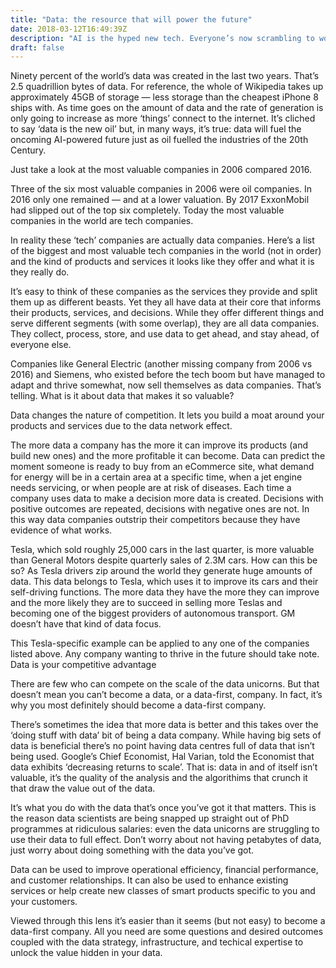 ```yaml
---
title: "Data: the resource that will power the future"
date: 2018-03-12T16:49:39Z
description: "AI is the hyped new tech. Everyone’s now scrambling to work out how to apply it to their business. The question will come out of nowhere: What are we doing about AI?"
draft: false
---
```


Ninety percent of the world’s data was created in the last two years. That’s 2.5 quadrillion bytes of data. For reference, the whole of Wikipedia takes up approximately 45GB of storage — less storage than the cheapest iPhone 8 ships with. As time goes on the amount of data and the rate of generation is only going to increase as more ‘things’ connect to the internet. It’s cliched to say ‘data is the new oil’ but, in many ways, it’s true: data will fuel the oncoming AI-powered future just as oil fuelled the industries of the 20th Century.

Just take a look at the most valuable companies in 2006 compared 2016.

Three of the six most valuable companies in 2006 were oil companies. In 2016 only one remained — and at a lower valuation. By 2017 ExxonMobil had slipped out of the top six completely. Today the most valuable companies in the world are tech companies.

In reality these ‘tech’ companies are actually data companies. Here’s a list of the biggest and most valuable tech companies in the world (not in order) and the kind of products and services it looks like they offer and what it is they really do.

It’s easy to think of these companies as the services they provide and split them up as different beasts. Yet they all have data at their core that informs their products, services, and decisions. While they offer different things and serve different segments (with some overlap), they are all data companies. They collect, process, store, and use data to get ahead, and stay ahead, of everyone else.

Companies like General Electric (another missing company from 2006 vs 2016) and Siemens, who existed before the tech boom but have managed to adapt and thrive somewhat, now sell themselves as data companies. That’s telling.
What is it about data that makes it so valuable?

Data changes the nature of competition. It lets you build a moat around your products and services due to the data network effect.

The more data a company has the more it can improve its products (and build new ones) and the more profitable it can become. Data can predict the moment someone is ready to buy from an eCommerce site, what demand for energy will be in a certain area at a specific time, when a jet engine needs servicing, or when people are at risk of diseases. Each time a company uses data to make a decision more data is created. Decisions with positive outcomes are repeated, decisions with negative ones are not. In this way data companies outstrip their competitors because they have evidence of what works.

Tesla, which sold roughly 25,000 cars in the last quarter, is more valuable than General Motors despite quarterly sales of 2.3M cars. How can this be so? As Tesla drivers zip around the world they generate huge amounts of data. This data belongs to Tesla, which uses it to improve its cars and their self-driving functions. The more data they have the more they can improve and the more likely they are to succeed in selling more Teslas and becoming one of the biggest providers of autonomous transport. GM doesn’t have that kind of data focus.

This Tesla-specific example can be applied to any one of the companies listed above. Any company wanting to thrive in the future should take note.
Data is your competitive advantage

There are few who can compete on the scale of the data unicorns. But that doesn’t mean you can’t become a data, or a data-first, company. In fact, it’s why you most definitely should become a data-first company.

There’s sometimes the idea that more data is better and this takes over the ‘doing stuff with data’ bit of being a data company. While having big sets of data is beneficial there’s no point having data centres full of data that isn’t being used. Google’s Chief Economist, Hal Varian, told the Economist that data exhibits ‘decreasing returns to scale’. That is: data in and of itself isn’t valuable, it’s the quality of the analysis and the algorithims that crunch it that draw the value out of the data.

It’s what you do with the data that’s once you’ve got it that matters. This is the reason data scientists are being snapped up straight out of PhD programmes at ridiculous salaries: even the data unicorns are struggling to use their data to full effect. Don’t worry about not having petabytes of data, just worry about doing something with the data you’ve got.

Data can be used to improve operational efficiency, financial performance, and customer relationships. It can also be used to enhance existing services or help create new classes of smart products specific to you and your customers.

Viewed through this lens it’s easier than it seems (but not easy) to become a data-first company. All you need are some questions and desired outcomes coupled with the data strategy, infrastructure, and techical expertise to unlock the value hidden in your data.